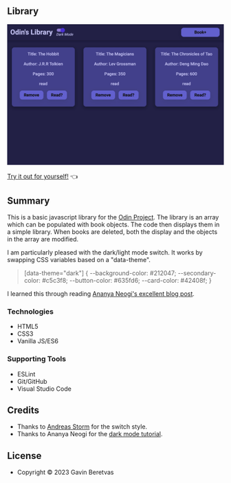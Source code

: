 ## Library

![Library Photo](library.jpg)

[Try it out for yourself!](https://gavinberetvas.github.io/library-odinproject/)   :point_left:

## Summary

This is a basic javascript library for the [Odin Project](https://www.theodinproject.com/lessons/node-path-javascript-library). The library is an array which can be populated with book objects. The code then displays them in a simple library. When books are deleted, both the display and the objects in the array are modified. 

I am particularly pleased with the dark/light mode switch. It works by swapping CSS variables based on a "data-theme".

>[data-theme="dark"] {
  --background-color: #212047;
  --secondary-color: #c5c3f8;
  --button-color: #635fd6;
  --card-color: #42408f;
}


I learned this through reading [Ananya Neogi's excellent blog post](https://dev.to/ananyaneogi/create-a-dark-light-mode-switch-with-css-variables-34l8). 

### Technologies

* HTML5
* CSS3
* Vanilla JS/ES6

### Supporting Tools

* ESLint
* Git/GitHub
* Visual Studio Code

## Credits
* Thanks to [Andreas Storm](https://github.com/andreasstorm) for the switch style.
* Thanks to Ananya Neogi for the [dark mode tutorial](https://dev.to/ananyaneogi/create-a-dark-light-mode-switch-with-css-variables-34l8).

## License

* Copyright © 2023 Gavin Beretvas
